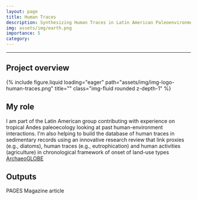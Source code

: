 ```yaml
---
layout: page
title: Human Traces
description: Synthesizing Human Traces in Latin American Paleoenvironments
img: assets/img/earth.png
importance: 5
category: 
---
```


****

## Project overview


<div class="row">
    <div class="col-sm mt-3 mt-md-0">
        {% include figure.liquid loading="eager" path="assets/img/img-logo-human-traces.png" title="" class="img-fluid rounded z-depth-1" %}
    </div>
</div>


## My role
I am part of the Latin American group contributing with experience on tropical Andes paleoecology looking at past human-environment interactions. I'm also helping to build the database of human traces in sedimentary records using an innovative research review that link proxies (e.g., diatoms), human traces (e.g., eutrophication) and human activities (agriculture) in chronological framework of onset of land-use types [ArchaeoGLOBE]() 

## Outputs
PAGES Magazine article




